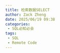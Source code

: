 ```yaml
---
title: 检索数据SELECT
author: Zack Zheng
date: 2025/06/19 09:38
categories:
 - SQL必知必会
tags:
 - SQL
 - Remote Code
---
```


<Suspense>
  <my-codes repo="o-bricks" path="sql/sqlIn10Minutes/select.sql" lang="sql" />
</Suspense>
